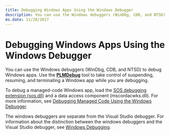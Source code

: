 ```yaml
---
title: Debugging Windows Apps Using the Windows Debugger
description: You can use the Windows debuggers (WinDbg, CDB, and NTSD) to debug Windows apps. Use the PLMDebug tool to take control of suspending, resuming, and terminating a Windows app while you are debugging.
ms.date: 11/28/2017
---
```


# Debugging Windows Apps Using the Windows Debugger


You can use the Windows debuggers (WinDbg, CDB, and NTSD) to debug Windows apps. Use the [**PLMDebug**](plmdebug.md) tool to take control of suspending, resuming, and terminating a Windows app while you are debugging.

To debug a managed-code Windows app, load the [SOS debugging extension (sos.dll)](/dotnet/framework/tools/sos-dll-sos-debugging-extension) and a data access component (mscordacwks.dll). For more information, see [Debugging Managed Code Using the Windows Debugger](debugging-managed-code.md).

The windows debuggers are separate from the Visual Studio debugger. For information about the distinction between the windows debuggers and the Visual Studio debugger, see [Windows Debugging](index.md).

 

